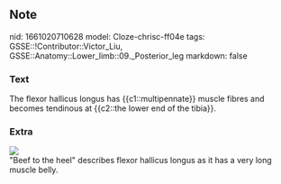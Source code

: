 ## Note
nid: 1661020710628
model: Cloze-chrisc-ff04e
tags: GSSE::!Contributor::Victor_Liu, GSSE::Anatomy::Lower_limb::09._Posterior_leg
markdown: false

### Text
The flexor hallicus longus has {{c1::multipennate}} muscle fibres and becomes tendinous at {{c2::the lower end of the tibia}}.

### Extra
<img src="paste-20b0ee000287984c6cb030f995e3f41ed2661206.jpg">
<div>
  "Beef to the heel" describes flexor hallicus longus as it has a
  very long muscle belly.
</div>
